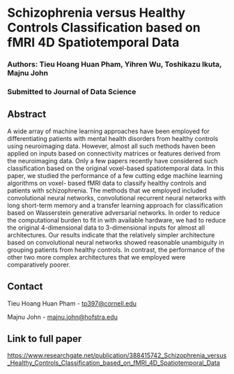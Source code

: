 # Schizophrenia versus Healthy Controls Classification based on fMRI 4D Spatiotemporal Data

### Authors: Tieu Hoang Huan Pham, Yihren Wu, Toshikazu Ikuta, Majnu John

### Submitted to Journal of Data Science

## Abstract

A wide array of machine learning approaches have been employed for differentiating patients
with mental health disorders from healthy controls using neuroimaging data. However,
almost all such methods haven been applied on inputs based on connectivity matrices or
features derived from the neuroimaging data. Only a few papers recently have considered
such classification based on the original voxel-based spatiotemporal data. In this paper,
we studied the performance of a few cutting edge machine learning algorithms on voxel-
based fMRI data to classify healthy controls and patients with schizophrenia. The methods
that we employed included convolutional neural networks, convolutional recurrent neural
networks with long short-term memory and a transfer learning approach for classification
based on Wasserstein generative adversarial networks. In order to reduce the computational
burden to fit in with available hardware, we had to reduce the original 4-dimensional data
to 3-dimensional inputs for almost all architectures. Our results indicate that the relatively
simpler architecture based on convolutional neural networks showed reasonable unambiguity
in grouping patients from healthy controls. In contrast, the performance of the other two
more complex architectures that we employed were comparatively poorer.

## Contact

Tieu Hoang Huan Pham - tp397@cornell.edu

Majnu John - majnu.john@hofstra.edu

## Link to full paper

https://www.researchgate.net/publication/388415742_Schizophrenia_versus_Healthy_Controls_Classification_based_on_fMRI_4D_Spatiotemporal_Data






